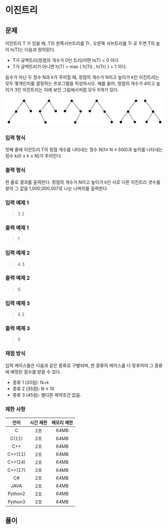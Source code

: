 # 이진트리
## 문제
이진트리 T 가 있을 때, T의 왼쪽서브트리를 Tl , 오른쪽 서브트리를 Tr 로 두면 T의 높이 h(T)는 다음과 정의된다.

* T가 공백트리(정점의 개수가 0인 트리)이면 h(T) = 0 이다
* T가 공백트리가 아니면 h(T) = max { h(Tl) , h(Tr) } + 1 이다.

음수가 아닌 두 정수 N과 k가 주어질 때, 정점의 개수가 N이고 높이가 k인 이진트리는 모두 몇개인지를 결정하는 프로그램을 작성하시오. 예를 들어, 정점의 개수가 4이고 높이가 3인 이진트리는 아래 보인 그림에서처럼 모두 6개가 있다.  

![Binary Tree](./img/BT1.png)

### 입력 형식
첫째 줄에 이진트리 T의 정점 개수를 나타내는 정수 N(1≤ N ≤ 500)과 높이를 나타내는 정수 k(0 ≤ k ≤ N)가 주어진다.

### 출력 형식
한 줄로 결과를 출력한다. 정점의 개수가 N이고 높이가 k인 서로 다른 이진트리 갯수를 찾아 그 값을 1,000,000,007로 나눈 나머지를 출력한다.

### 입력 예제 1
> 3 2

### 출력 예제 1
> 1

### 입력 예제 2
> 4 3

### 출력 예제 2
> 6

### 입력 예제 3
> 4 2

### 출력 예제 3
> 0

### 채점 방식
입력 케이스들은 다음과 같은 종류로 구별되며, 한 종류의 케이스를 다 맞추어야 그 종류에 배정된 점수를 받을 수 있다.

* 종류 1 (20점): N=k
* 종류 2 (35점): N ≤ 10
* 종류 3 (45점): 별다른 제약조건 없음.

### 제한 사항
|     언어     |  시간 제한   | 메모리 제한  |
|:------------:|:------------:|:------------:|
|       C      |      2초     |     64MB     |
|     C(11)    |      2초     |     64MB     |
|      C++     |      2초     |     64MB     |
|    C++(11)   |      2초     |     64MB     |
|    C++(14)   |      2초     |     64MB     |
|    C++(17)   |      2초     |     64MB     |
|      C#      |      2초     |     64MB     |
|     JAVA     |      2초     |     64MB     |
|    Python2   |      2초     |     64MB     |
|    Python3   |      2초     |     64MB     |

## 풀이
